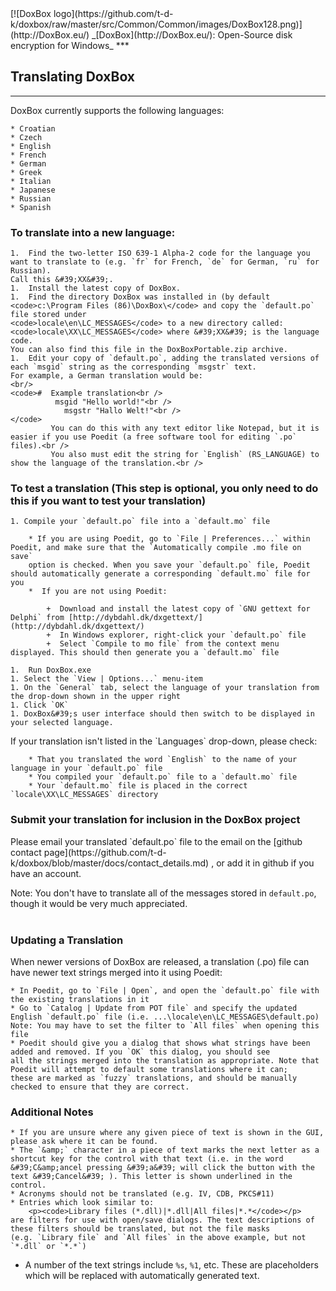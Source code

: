 <!-- tdk written (c) GPL documentation licence-->
<meta content="text/html; charset=UTF-8" http-equiv="Content-Type">
<meta name="keywords" content="disk encryption, security, transparent, AES, plausible deniability, virtual drive, Linux, MS Windows, portable, USB drive, partition">
<meta name="description" content="DoxBox: An Open-Source transparent encryption program for PCs. With this software, you can create one or more &quot;DoxBoxes&quot; on your PC - which appear as disks, anything written to these disks is automatically encrypted before being stored on your hard drive.">

<TITLE>Advanced Topics</TITLE>
<link href="https://raw.githubusercontent.com/t-d-k/doxbox/master/docs/styles_common.css" rel="stylesheet" type="text/css">

<link rel="shortcut icon" href="https://github.com/t-d-k/doxbox/raw/master/src/Common/Common/images/DoxBox.ico" type="image/x-icon">

<SPAN CLASS="master_link">
[![DoxBox logo](https://github.com/t-d-k/doxbox/raw/master/src/Common/Common/images/DoxBox128.png)](http://DoxBox.eu/)
</SPAN>
<SPAN CLASS="master_title">
_[DoxBox](http://DoxBox.eu/): Open-Source disk encryption for Windows_
</SPAN>
***

## Translating DoxBox

* * *

<p>DoxBox currently supports the following languages:</p>

	* Croatian
	* Czech
	* English
	* French
	* German
	* Greek
	* Italian
	* Japanese
	* Russian
	* Spanish

### To translate into a new language:

	1.  Find the two-letter ISO 639-1 Alpha-2 code for the language you want to translate to (e.g. `fr` for French, `de` for German, `ru` for Russian). 
	Call this &#39;XX&#39;.
	1.  Install the latest copy of DoxBox.
	1.  Find the directory DoxBox was installed in (by default <code>c:\Program Files (86)\DoxBox\</code> and copy the `default.po` file stored under 
	<code>locale\en\LC_MESSAGES</code> to a new directory called: <code>locale\XX\LC_MESSAGES</code> where &#39;XX&#39; is the language code.  
	You can also find this file in the DoxBoxPortable.zip archive.
	1.  Edit your copy of `default.po`, adding the translated versions of each `msgid` string as the corresponding `msgstr` text. 
	For example, a German translation would be:
	<br/>	     
	<code>#  Example translation<br />
			  msgid "Hello world!"<br />
				msgstr "Hallo Welt!"<br /> 
	</code>
			 You can do this with any text editor like Notepad, but it is easier if you use Poedit (a free software tool for editing `.po` files).<br />
			 You also must edit the string for `English` (RS_LANGUAGE) to show the language of the translation.<br />

### To test a translation (This step is optional, you only need to do this if you want to test your translation)

	1. Compile your `default.po` file into a `default.mo` file

		* If you are using Poedit, go to `File | Preferences...` within Poedit, and make sure that the `Automatically compile .mo file on save` 
		option is checked. When you save your `default.po` file, Poedit should automatically generate a corresponding `default.mo` file for you
		*  If you are not using Poedit:

			+  Download and install the latest copy of `GNU gettext for Delphi` from [http://dybdahl.dk/dxgettext/](http://dybdahl.dk/dxgettext/)
			+  In Windows explorer, right-click your `default.po` file
			+  Select `Compile to mo file` from the context menu displayed. This should then generate you a `default.mo` file

	1.  Run DoxBox.exe
	1. Select the `View | Options...` menu-item
	1. On the `General` tab, select the language of your translation from the drop-down shown in the upper right
	1. Click `OK`	
	1. DoxBox&#39;s user interface should then switch to be displayed in your selected language.	

<p>If your translation isn&#39;t listed in the `Languages` drop-down, please check:</p>

		* That you translated the word `English` to the name of your language in your `default.po` file
		* You compiled your `default.po` file to a `default.mo` file
		* Your `default.mo` file is placed in the correct `locale\XX\LC_MESSAGES` directory

### Submit your translation for inclusion in the DoxBox project
<p>Please email your translated `default.po` file to the email on the [github contact page](https://github.com/t-d-k/doxbox/blob/master/docs/contact_details.md) , or add it in github if you have an account.<br />

Note: You don&#39;t have to translate all of the messages stored in `default.po`, though it would be very much appreciated.<br />
<br />
### Updating a Translation
When newer versions of DoxBox are released, a translation (.po) file can have newer text strings merged into it using Poedit:

	* In Poedit, go to `File | Open`, and open the `default.po` file with the existing translations in it
	* Go to `Catalog | Update from POT file` and specify the updated English `default.po` file (i.e. ...\locale\en\LC_MESSAGES\default.po) 
	Note: You may have to set the filter to `All files` when opening this file
	* Poedit should give you a dialog that shows what strings have been added and removed. If you `OK` this dialog, you should see 
	all the strings merged into the translation as appropriate. Note that Poedit will attempt to default some translations where it can; 
	these are marked as `fuzzy` translations, and should be manually checked to ensure that they are correct.
	
### Additional Notes

	* If you are unsure where any given piece of text is shown in the GUI, please ask where it can be found.
	* The `&amp;` character in a piece of text marks the next letter as a shortcut key for the control with that text (i.e. in the word &#39;C&amp;ancel pressing &#39;a&#39; will click the button with the text &#39;Cancel&#39; ). This letter is shown underlined in the control.
	* Acronyms should not be translated (e.g. IV, CDB, PKCS#11)                              
	* Entries which look similar to:
		<p><code>Library files (*.dll)|*.dll|All files|*.*</code></p>
    are filters for use with open/save dialogs. The text descriptions of these filters should be translated, but not the file masks
    (e.g. `Library file` and `All files` in the above example, but not `*.dll` or `*.*`)
  * A number of the text strings include `%s`, `%1`, etc. These are placeholders which will be replaced with automatically generated text.
 
    
